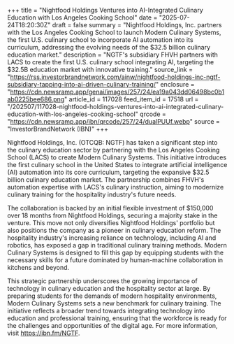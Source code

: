 +++
title = "Nightfood Holdings Ventures into AI-Integrated Culinary Education with Los Angeles Cooking School"
date = "2025-07-24T18:20:30Z"
draft = false
summary = "Nightfood Holdings, Inc. partners with the Los Angeles Cooking School to launch Modern Culinary Systems, the first U.S. culinary school to incorporate AI automation into its curriculum, addressing the evolving needs of the $32.5 billion culinary education market."
description = "NGTF's subsidiary FHVH partners with LACS to create the first U.S. culinary school integrating AI, targeting the $32.5B education market with innovative training."
source_link = "https://rss.investorbrandnetwork.com/ainw/nightfood-holdings-inc-ngtf-subsidiary-tapping-into-ai-driven-culinary-training/"
enclosure = "https://cdn.newsramp.app/genai/images/257/24/ea19a043dd06498bc0b1ab0225bee686.png"
article_id = 117028
feed_item_id = 17518
url = "/202507/117028-nightfood-holdings-ventures-into-ai-integrated-culinary-education-with-los-angeles-cooking-school"
qrcode = "https://cdn.newsramp.app/ibn/qrcode/257/24/dualPUUf.webp"
source = "InvestorBrandNetwork (IBN)"
+++

<p>Nightfood Holdings, Inc. (OTCQB: NGTF) has taken a significant step into the culinary education sector by partnering with the Los Angeles Cooking School (LACS) to create Modern Culinary Systems. This initiative introduces the first culinary school in the United States to integrate artificial intelligence (AI) automation into its core curriculum, targeting the expansive $32.5 billion culinary education market. The partnership combines FHVH's automation expertise with LACS's culinary instruction, aiming to modernize culinary training for the hospitality industry's future needs.</p><p>The collaboration is backed by an initial flexible investment of $150,000 over 18 months from Nightfood Holdings, securing a majority stake in the venture. This move not only diversifies Nightfood Holdings' portfolio but also positions the company as a pioneer in culinary education reform. The hospitality industry's increasing reliance on technology, including AI and robotics, has exposed a gap in traditional culinary training methods. Modern Culinary Systems is designed to fill this gap by equipping students with the necessary skills for a future dominated by human-machine collaboration in kitchens and beyond.</p><p>This strategic partnership underscores the growing importance of technology in culinary education and the hospitality sector at large. By preparing students for the demands of modern hospitality environments, Modern Culinary Systems sets a new benchmark for culinary training. The initiative reflects a broader trend towards integrating technology into education and professional training, ensuring that the workforce is ready for the challenges and opportunities of the digital age. For more information, visit <a href='https://ibn.fm/NGTF' rel='nofollow' target='_blank'>https://ibn.fm/NGTF</a>.</p>
